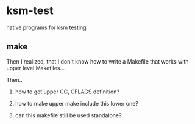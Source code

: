 # ksm-test
native programs for ksm testing


## make

Then I realized, that I don't know how to write a Makefile that works with
upper level Makefiles...

Then..
1. how to get upper CC, CFLAGS definition?

2. how to make upper make include this lower one?

3. can this makefile still be used standalone?

